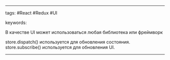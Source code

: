 ____

tags: #React #Redux #UI 

keywords:

В качестве UI может использоваться любая библиотека или фреймворк

store.dispatch() используется для обновления состояния.
store.subscribe() используется для обновления UI.

_____

